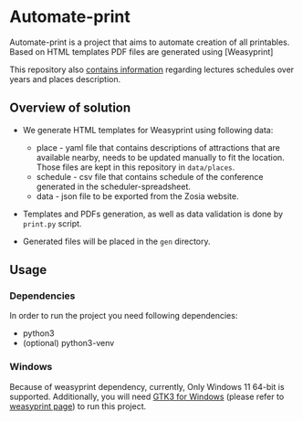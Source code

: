# Automate-print

Automate-print is a project that aims to automate creation of all printables. Based on HTML templates PDF files are generated using [Weasyprint]

This repository also [contains information](/data/) regarding lectures schedules over years and places description.

## Overview of solution

- We generate HTML templates for Weasyprint using following data:
  * place - yaml file that contains descriptions of attractions that are available nearby, needs to be updated manually to fit the location. Those files are kept in this repository in `data/places`.
  * schedule - csv file that contains schedule of the conference generated in the scheduler-spreadsheet.
  * data - json file to be exported from the Zosia website.

- Templates and PDFs generation, as well as data validation is done by `print.py` script.
- Generated files will be placed in the `gen` directory.

## Usage

### Dependencies

In order to run the project you need following dependencies:
- python3
- (optional) python3-venv

### Windows

Because of weasyprint dependency, currently, Only Windows 11 64-bit is supported. Additionally, you will need [GTK3 for Windows](https://github.com/tschoonj/GTK-for-Windows-Runtime-Environment-Installer/releases) (please refer to [weasyprint page](https://doc.courtbouillon.org/weasyprint/stable/first_steps.html#windows)) to run this project.
